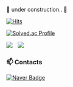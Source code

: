 🚧 under construction.. 🚧

[![Hits](https://hits.seeyoufarm.com/api/count/incr/badge.svg?url=https%3A%2F%2Fgithub.com%2Fes2ilver&count_bg=%2379C83D&title_bg=%23555555&icon=&icon_color=%23E7E7E7&title=hits&edge_flat=false)](https://hits.seeyoufarm.com)

[![Solved.ac Profile](http://mazassumnida.wtf/api/v2/generate_badge?boj=esilver)](https://solved.ac/esilver)

<img src="https://img.shields.io/badge/Python-3776AB?style=for-the-badge&logo=Python&logoColor=white">

  <a href="https://instagram.com/es2ilver">
    <img 
        src="http://img.shields.io/badge/-Instagram-white?style=flat&logo=Instagram&link=https://instagram.com/es2ilver/"
        style="height : auto; margin-left : 10px; margin-right : 10px;"/>
</a>
  
  
### 📫 Contacts
[![Naver Badge](https://img.shields.io/badge/Naver-03C75A?style=flat-square&logo=Naver&logoColor=white&link=mailto:es2ilver@naver.com)](mailto:es2ilver@naver.com)
<!--
**es2ilver/es2ilver** is a ✨ _special_ ✨ repository because its `README.md` (this file) appears on your GitHub profile.

Here are some ideas to get you started:

- 🔭 I’m currently working on ...
- 🌱 I’m currently learning ...
- 👯 I’m looking to collaborate on ...
- 🤔 I’m looking for help with ...
- 💬 Ask me about ...
- 📫 How to reach me: ...
- 😄 Pronouns: ...
- ⚡ Fun fact: ...
-->
